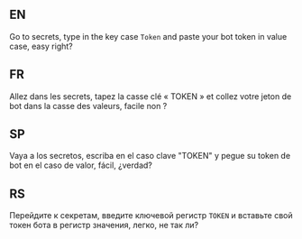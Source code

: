 ## EN
Go to secrets, type in the key case `Token` and paste your bot token in value case, easy right? 

## FR

Allez dans les secrets, tapez la casse clé « TOKEN » et collez votre jeton de bot dans la casse des valeurs, facile non ?

## SP

Vaya a los secretos, escriba en el caso clave "TOKEN" y pegue su token de bot en el caso de valor, fácil, ¿verdad?

## RS

Перейдите к секретам, введите ключевой регистр `TOKEN` и вставьте свой токен бота в регистр значения, легко, не так ли?
